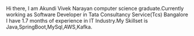Hi there, I am Akundi Vivek Narayan computer science graduate.Currently working as Software Developer in Tata Consultancy Service(Tcs) Bangalore I have 1.7 months of 
experience in IT Industry.My Skillset is Java,SpringBoot,MySql,AWS,Kafka.
